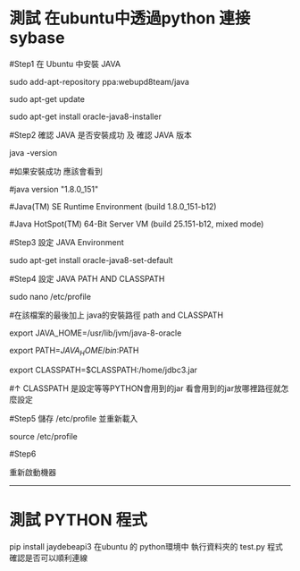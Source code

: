 # 測試 在ubuntu中透過python 連接sybase

#Step1 在 Ubuntu 中安裝 JAVA

 sudo add-apt-repository ppa:webupd8team/java

 sudo apt-get update

 sudo apt-get install oracle-java8-installer

#Step2 確認 JAVA 是否安裝成功 及 確認 JAVA 版本

 java -version

#如果安裝成功 應該會看到 

 #java version "1.8.0_151"

 #Java(TM) SE Runtime Environment (build 1.8.0_151-b12)

 #Java HotSpot(TM) 64-Bit Server VM (build 25.151-b12, mixed mode)

#Step3 設定 JAVA Environment

 sudo apt-get install oracle-java8-set-default

#Step4 設定 JAVA PATH AND CLASSPATH

 sudo nano /etc/profile

 #在該檔案的最後加上 java的安裝路徑 path and CLASSPATH

 export JAVA_HOME=/usr/lib/jvm/java-8-oracle    

 export PATH=$JAVA_HOME/bin:$PATH

 export CLASSPATH=$CLASSPATH:/home/jdbc3.jar

 #↑ CLASSPATH 是設定等等PYTHON會用到的jar 看會用到的jar放哪裡路徑就怎麼設定

#Step5 儲存 /etc/profile 並重新載入

 source /etc/profile

#Step6

 重新啟動機器
 
 ----------------------------------------------------------------------------
 # 測試 PYTHON 程式
 pip install jaydebeapi3
 在ubuntu 的 python環境中 執行資料夾的 test.py 程式 確認是否可以順利連線

